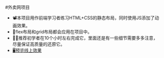 #外卖网项目

* :film_projector:本项目用作前端学习者练习HTML+CSS的静态布局，同时使用JS添加了动画效果。
* :goal_net:flex布局和grid布局都会应用在项目中。
* :man_factory_worker:推荐初学者在10个小时左右完成它，里面还是有一些细节需要多多注意，尽量保证高质量的还原它。
* [:desktop_computer:预览线上效果](http://39.103.151.139/)